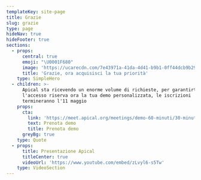 ```yaml
---
templateKey: site-page
title: Grazie
slug: grazie
type: page
hideNav: true
hideFooter: true
sections:
  - props:
      central: true
      emoji: "\U0001F680"
      image: 'https://ucarecdn.com/7e43971a-41da-4d41-b9b1-0ff44dcb9b29/'
      title: 'Grazie, ora acquisisci la tua priorità'
    type: SimpleHero
  - children: >-
      Apical sta ricevendo un enorme volume di richieste, per garantirti
      l'accesso riserva ora la tua demo personalizzata, le iscrizioni
      termineranno l'11 maggio
    props:
      cta:
        link: 'https://meet.apical.org/meetings/demo-60-minuti/30-minuti-demo-apical'
        text: Prenota demo
        title: Prenota demo
      greyBg: true
    type: Quote
  - props:
      title: Presentazione Apical
      titleCenter: true
      videoUrl: 'https://www.youtube.com/embed/zLvyl6-s5Tw'
    type: VideoSection
---
```


